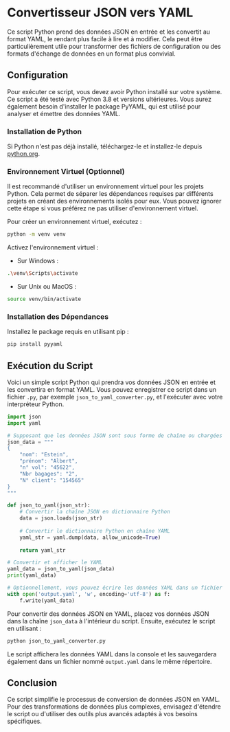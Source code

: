 # Convertisseur JSON vers YAML

Ce script Python prend des données JSON en entrée et les convertit au format YAML, le rendant plus facile à lire et à modifier. Cela peut être particulièrement utile pour transformer des fichiers de configuration ou des formats d'échange de données en un format plus convivial.

## Configuration

Pour exécuter ce script, vous devez avoir Python installé sur votre système. Ce script a été testé avec Python 3.8 et versions ultérieures. Vous aurez également besoin d'installer le package PyYAML, qui est utilisé pour analyser et émettre des données YAML.

### Installation de Python

Si Python n'est pas déjà installé, téléchargez-le et installez-le depuis [python.org](https://www.python.org/downloads/).

### Environnement Virtuel (Optionnel)

Il est recommandé d'utiliser un environnement virtuel pour les projets Python. Cela permet de séparer les dépendances requises par différents projets en créant des environnements isolés pour eux. Vous pouvez ignorer cette étape si vous préférez ne pas utiliser d'environnement virtuel.

Pour créer un environnement virtuel, exécutez :

```sh
python -m venv venv
```

Activez l'environnement virtuel :

- Sur Windows :
```sh
.\venv\Scripts\activate
```

- Sur Unix ou MacOS :
```sh
source venv/bin/activate
```

### Installation des Dépendances

Installez le package requis en utilisant pip :

```sh
pip install pyyaml
```

## Exécution du Script

Voici un simple script Python qui prendra vos données JSON en entrée et les convertira en format YAML. Vous pouvez enregistrer ce script dans un fichier `.py`, par exemple `json_to_yaml_converter.py`, et l'exécuter avec votre interpréteur Python.

```python
import json
import yaml

# Supposant que les données JSON sont sous forme de chaîne ou chargées à partir d'un fichier
json_data = """
{
    "nom": "Estein",
    "prénom": "Albert",
    "n° vol": "45622",
    "Nbr bagages": "2",
    "N° client": "154565"
}
"""

def json_to_yaml(json_str):
    # Convertir la chaîne JSON en dictionnaire Python
    data = json.loads(json_str)
    
    # Convertir le dictionnaire Python en chaîne YAML
    yaml_str = yaml.dump(data, allow_unicode=True)
    
    return yaml_str

# Convertir et afficher le YAML
yaml_data = json_to_yaml(json_data)
print(yaml_data)

# Optionnellement, vous pouvez écrire les données YAML dans un fichier
with open('output.yaml', 'w', encoding='utf-8') as f:
    f.write(yaml_data)
```

Pour convertir des données JSON en YAML, placez vos données JSON dans la chaîne `json_data` à l'intérieur du script. Ensuite, exécutez le script en utilisant :

```sh
python json_to_yaml_converter.py
```

Le script affichera les données YAML dans la console et les sauvegardera également dans un fichier nommé `output.yaml` dans le même répertoire.

## Conclusion

Ce script simplifie le processus de conversion de données JSON en YAML. Pour des transformations de données plus complexes, envisagez d'étendre le script ou d'utiliser des outils plus avancés adaptés à vos besoins spécifiques.
